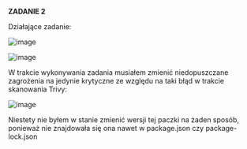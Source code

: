 **ZADANIE 2**

Działające zadanie:


![image](https://github.com/user-attachments/assets/0abd429f-3333-41b8-88ca-01ca2b50b5d7)


![image](https://github.com/user-attachments/assets/4fd28379-8f7e-4e1d-9b3f-3387bb93cbc7)


W trakcie wykonywania zadania musiałem zmienić niedopuszczane zagrożenia na jedynie krytyczne ze względu na taki błąd w trakcie skanowania Trivy:


![image](https://github.com/user-attachments/assets/3d8d45cd-7d2f-412a-9ae3-fe06497fc8cb)


Niestety nie byłem w stanie zmienić wersji tej paczki na żaden sposób, ponieważ nie znajdowała się ona nawet w package.json czy package-lock.json

